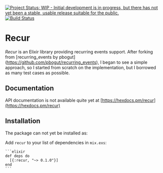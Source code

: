 [![Project Status: WIP - Initial development is in progress, but there has not yet been a stable, usable release suitable for the public.](http://www.repostatus.org/badges/latest/wip.svg)](http://www.repostatus.org/#wip)
[![Build Status](https://travis-ci.org/improvingjef/recur.svg?branch=master)](https://travis-ci.org/improvingjef/recur)

# Recur

*Recur* is an Elixir library providing recurring events support. After forking from [recurring_events by pbogut] (https://github.com/pbogut/recurring_events), I began to see a simple approach, so I started from scratch on the implementation,
but I borrowed as many test cases as possible.

## Documentation

API documentation is not available quite yet at [https://hexdocs.pm/recur](https://hexdocs.pm/recur)

## Installation

The package can not yet be installed as:

  Add `recur` to your list of dependencies in `mix.exs`:

    ```elixir
    def deps do
      [{:recur, "~> 0.1.0"}]
    end
    ```
